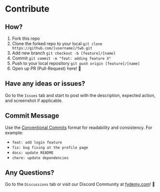# Contribute

## How?

1. Fork this repo
2. Clone the forked repo to your local
   `git clone https://github.com/[username]/twb.git`
3. Add new branch
   `git checkout -b [feature]/[name]`
4. Commit
   `git commit -m "feat: adding feature X"`
5. Push to your local repository
   `git push origin [feature]/[name]`
6. Open up PR (Pull-Request) here! 🚀

## Have any ideas or issues?

Go to the `Issues` tab and start to post with the description, expected action, and screenshot if applicable.

## Commit Message

Use the [Conventional Commits](https://www.conventionalcommits.org/en/v1.0.0/) format for readability and consistency. For example:

- `feat: add login feature`
- `fix: bug fixing at the profile page`
- `docs: update README`
- `chore: update dependencies`

## Any Questions?

Go to the `Discussions` tab or visit our Discord Community at [fydemy.com](https://fydemy.com)! 🚀
